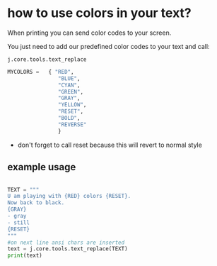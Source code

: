 # how to use colors in your text?

When printing you can send color codes to your screen.

You just need to add our predefined color codes to your text and call:

```j.core.tools.text_replace```


```python
MYCOLORS =   { "RED",
                "BLUE",
                "CYAN",
                "GREEN",
                "GRAY",
                "YELLOW",
                "RESET",
                "BOLD",
                "REVERSE"
                }
```

- don't forget to call reset  because this will revert to normal style

## example usage

```python

TEXT = """
U am playing with {RED} colors {RESET}.
Now back to black.
{GRAY}
- gray
- still
{RESET}
"""
#on next line ansi chars are inserted
text = j.core.tools.text_replace(TEXT)
print(text)

```
